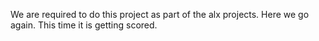 We are required to do this project as part of the alx projects. Here we go again. This time it is getting scored.

